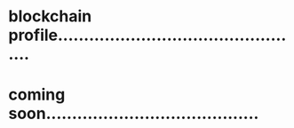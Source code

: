 # blockchain profile................................................
# coming soon.........................................
